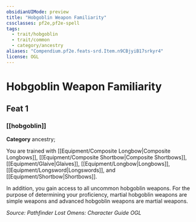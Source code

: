 ```yaml
---
obsidianUIMode: preview
title: "Hobgoblin Weapon Familiarity"
cssclasses: pf2e,pf2e-spell
tags:
  - trait/hobgoblin
  - trait/common
  - category/ancestry
aliases: "Compendium.pf2e.feats-srd.Item.n9CBjyiB17srkyr4"
license: OGL
---
```

# Hobgoblin Weapon Familiarity
## Feat 1
### [[hobgoblin]]

**Category** ancestry; 




You are trained with [[Equipment/Composite Longbow|Composite Longbows]], [[Equipment/Composite Shortbow|Composite Shortbows]], [[Equipment/Glaive|Glaives]], [[Equipment/Longbow|Longbows]], [[Equipment/Longsword|Longswords]], and [[Equipment/Shortbow|Shortbows]].

In addition, you gain access to all uncommon hobgoblin weapons. For the purpose of determining your proficiency, martial hobgoblin weapons are simple weapons and advanced hobgoblin weapons are martial weapons.

*Source: Pathfinder Lost Omens: Character Guide*
*OGL*